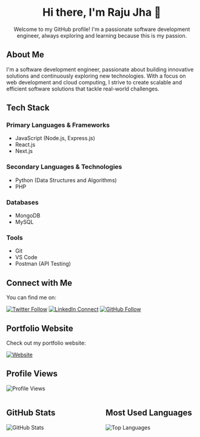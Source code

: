 <!-- Title -->
<h1 align="center">Hi there, I'm Raju Jha 👋</h1>

<!-- Introduction -->
<p align="center">Welcome to my GitHub profile! I'm a passionate software development engineer, always exploring and learning because this is my passion.</p>

<!-- About Me -->
## About Me

I'm a software development engineer, passionate about building innovative solutions and continuously exploring new technologies. With a focus on web development and cloud computing, I strive to create scalable and efficient software solutions that tackle real-world challenges.

<!-- Tech Stack -->
## Tech Stack

### Primary Languages & Frameworks
- JavaScript (Node.js, Express.js)
- React.js
- Next.js

### Secondary Languages & Technologies
- Python (Data Structures and Algorithms)
- PHP

### Databases
- MongoDB
- MySQL

### Tools
- Git
- VS Code
- Postman (API Testing)

<!-- Connect with Me -->
## Connect with Me

You can find me on:

[![Twitter Follow](https://img.shields.io/twitter/follow/rjrajujha?label=Follow&style=social)](https://twitter.com/rjrajujha)
[![LinkedIn Connect](https://img.shields.io/badge/-rjrajujha-blue?style=flat-square&logo=Linkedin&logoColor=white&link=https://www.linkedin.com/in/rjrajujha)](https://www.linkedin.com/in/rjrajujha/)
[![GitHub Follow](https://img.shields.io/github/followers/rjrajujha?label=Follow&style=social)](https://github.com/rjrajujha)

<!-- Portfolio Website -->
## Portfolio Website

Check out my portfolio website:

[![Website](https://img.shields.io/badge/Portfolio-46a2f1.svg?&style=flat-square&logo=Google-Chrome&logoColor=white&link=https://rjrajujha.github.io/rjrajujha)](https://rjrajujha.github.io/rjrajujha)

<!-- Profile Views -->
## Profile Views

![Profile Views](https://komarev.com/ghpvc/?username=rjrajujha&color=blue&style=flat)

<!-- GitHub Stats and Most Used Languages -->
<div style="display: flex; flex-wrap: wrap; justify-content: space-between;">

<!-- GitHub Stats -->
<div style="flex-basis: 48%;">
<h2>GitHub Stats</h2>

![GitHub Stats](https://github-readme-stats.vercel.app/api?username=rjrajujha&show_icons=true&locale=en)
</div>

<!-- Most Used Languages -->
<div style="flex-basis: 48%;">
<h2>Most Used Languages</h2>

![Top Languages](https://github-readme-stats.vercel.app/api/top-langs/?username=rjrajujha&layout=compact)
</div>

</div>

